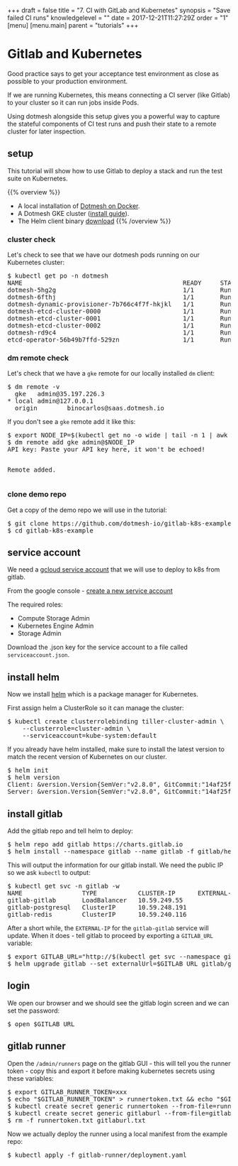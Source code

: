 +++
draft = false
title = "7. CI with GitLab and Kubernetes"
synopsis = "Save failed CI runs"
knowledgelevel = ""
date = 2017-12-21T11:27:29Z
order = "1"
[menu]
  [menu.main]
    parent = "tutorials"
+++

# Gitlab and Kubernetes

Good practice says to get your acceptance test environment as close as possible to your production environment.

If we are running Kubernetes, this means connecting a CI server (like Gitlab) to your cluster so it can run jobs inside Pods.

Using dotmesh alongside this setup gives you a powerful way to capture the stateful components of CI test runs and push their state to a remote cluster for later inspection.

## setup

This tutorial will show how to use Gitlab to deploy a stack and run the test suite on Kubernetes.

{{% overview %}}
* A local installation of [Dotmesh on Docker](/install-setup/docker/).
* A Dotmesh GKE cluster ([install guide](/install-setup/gke/)).
* The Helm client binary [download](https://github.com/kubernetes/helm)
{{% /overview %}}

### cluster check

Let's check to see that we have our dotmesh pods running on our Kubernetes cluster:

<div class="highlight"><pre class="chromaManual">
$ <kbd>kubectl get po -n dotmesh</kbd>
NAME                                           READY     STATUS        RESTARTS   AGE
dotmesh-5hg2g                                  1/1       Running       0          1h
dotmesh-6fthj                                  1/1       Running       0          1h
dotmesh-dynamic-provisioner-7b766c4f7f-hkjkl   1/1       Running       0          1h
dotmesh-etcd-cluster-0000                      1/1       Running       0          1h
dotmesh-etcd-cluster-0001                      1/1       Running       0          1h
dotmesh-etcd-cluster-0002                      1/1       Running       0          1h
dotmesh-rd9c4                                  1/1       Running       0          1h
etcd-operator-56b49b7ffd-529zn                 1/1       Running       0          1h
</pre></div>

### dm remote check

Let's check that we have a `gke` remote for our locally installed `dm` client:

<div class="highlight"><pre class="chromaManual">
$ <kbd>dm remote -v</kbd>
  gke   admin@35.197.226.3
* local admin@127.0.0.1
  origin        binocarlos@saas.dotmesh.io
</pre></div>

If you don't see a `gke` remote add it like this:

<div class="highlight"><pre class="chromaManual">
$ <kbd>export NODE_IP=$(kubectl get no -o wide | tail -n 1 | awk '{print $6}')</kbd>
$ <kbd>dm remote add gke admin@$NODE_IP</kbd>
API key: <kbd>Paste your API key here, it won't be echoed!</kbd>

Remote added.
</pre></div>

### clone demo repo

Get a copy of the demo repo we will use in the tutorial:

<div class="highlight"><pre class="chromaManual">
$ <kbd>git clone https://github.com/dotmesh-io/gitlab-k8s-example</kbd>
$ <kbd>cd gitlab-k8s-example</kbd>
</pre></div>

## service account

We need a [gcloud service account](https://cloud.google.com/kubernetes-engine/docs/tutorials/authenticating-to-cloud-platform) that we will use to deploy to k8s from gitlab.

From the google console - [create a new service account](https://console.cloud.google.com/iam-admin/serviceaccounts/project?project=my-gcloud-project)

The required roles:

 * Compute Storage Admin
 * Kubernetes Engine Admin
 * Storage Admin

Download the .json key for the service account to a file called `serviceaccount.json`.

## install helm

Now we install [helm](https://github.com/kubernetes/helm) which is a package manager for Kubernetes.

First assign helm a ClusterRole so it can manage the cluster:

<div class="highlight"><pre class="chromaManual">
$ <kbd>kubectl create clusterrolebinding tiller-cluster-admin \
    --clusterrole=cluster-admin \
    --serviceaccount=kube-system:default</kbd>
</pre></div>

If you already have helm installed, make sure to install the latest version to match the recent version of Kubernetes on our cluster.

<div class="highlight"><pre class="chromaManual">
$ <kbd>helm init</kbd>
$ <kbd>helm version</kbd>
Client: &version.Version{SemVer:"v2.8.0", GitCommit:"14af25f1de6832228539259b821949d20069a222", GitTreeState:"clean"}
Server: &version.Version{SemVer:"v2.8.0", GitCommit:"14af25f1de6832228539259b821949d20069a222", GitTreeState:"clean"}
</pre></div>

## install gitlab

Add the gitlab repo and tell helm to deploy:

<div class="highlight"><pre class="chromaManual">
$ <kbd>helm repo add gitlab https://charts.gitlab.io</kbd>
$ <kbd>helm install --namespace gitlab --name gitlab -f gitlab/helm/values.yaml gitlab/gitlab</kbd>
</pre></div>

This will output the information for our gitlab install.  We need the public IP so we ask `kubectl` to output:

<div class="highlight"><pre class="chromaManual">
$ <kbd>kubectl get svc -n gitlab -w</kbd>
NAME                TYPE           CLUSTER-IP      EXTERNAL-IP      PORT(S)          
gitlab-gitlab       LoadBalancer   10.59.249.55    <pending>           22:31902...63/TCP
gitlab-postgresql   ClusterIP      10.59.248.191   <none>           5432/TCP         
gitlab-redis        ClusterIP      10.59.240.116   <none>           6379/TCP         
</pre></div>

After a short while, the `EXTERNAL-IP` for the `gitlab-gitlab` service will update.  When it does - tell gitlab to proceed by exporting a `GITLAB_URL` variable:

<div class="highlight"><pre class="chromaManual">
$ <kbd>export GITLAB_URL="http://$(kubectl get svc --namespace gitlab gitlab-gitlab -o jsonpath='{.status.loadBalancer.ingress[0].ip}')"</kbd>
$ <kbd>helm upgrade gitlab --set externalUrl=$GITLAB_URL gitlab/gitlab</kbd>
</pre></div>

## login

We open our browser and we should see the gitlab login screen and we can set the password:

<div class="highlight"><pre class="chromaManual">
$ <kbd>open $GITLAB_URL</kbd>
</pre></div>

## gitlab runner

Open the `/admin/runners` page on the gitlab GUI - this will tell you the runner token - copy this and export it before making kubernetes secrets using these variables:

<div class="highlight"><pre class="chromaManual">
$ <kbd>export GITLAB_RUNNER_TOKEN=xxx</kbd>
$ <kbd>echo "$GITLAB_RUNNER_TOKEN" > runnertoken.txt && echo "$GITLAB_URL" > gitlaburl.txt</kbd>
$ <kbd>kubectl create secret generic runnertoken --from-file=runnertoken.txt -n gitlab-runner</kbd>
$ <kbd>kubectl create secret generic gitlaburl --from-file=gitlaburl.txt -n gitlab-runner</kbd>
$ <kbd>rm -f runnertoken.txt gitlaburl.txt</kbd>
</pre></div>

Now we actually deploy the runner using a local manifest from the example repo:

<div class="highlight"><pre class="chromaManual">
$ <kbd>kubectl apply -f gitlab-runner/deployment.yaml</kbd>
</pre></div>


